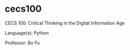 # cecs100
CECS 100: Critical Thinking in the Digital Information Age

Language(s): Python

Professor: Bo Fu
